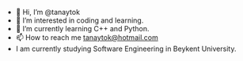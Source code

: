 - 👋 Hi, I’m @tanaytok
- 👀 I’m interested in coding and learning.
- 🌱 I’m currently learning C++ and Python.
- 📫 How to reach me tanaytok@hotmail.com
- I am currently studying Software Engineering in Beykent University.

<!---
tanaytok/tanaytok is a ✨ special ✨ repository because its `README.md` (this file) appears on your GitHub profile.
You can click the Preview link to take a look at your changes.
--->
